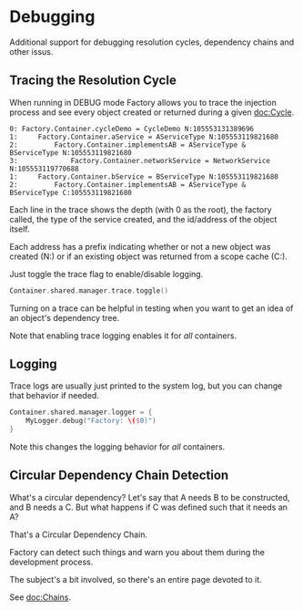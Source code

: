 # Debugging

Additional support for debugging resolution cycles, dependency chains and other issus.

## Tracing the Resolution Cycle

When running in DEBUG mode Factory allows you to trace the injection process and see every object created or returned during a given <doc:Cycle>.
```
0: Factory.Container.cycleDemo = CycleDemo N:105553131389696
1:     Factory.Container.aService = AServiceType N:105553119821680
2:         Factory.Container.implementsAB = AServiceType & BServiceType N:105553119821680
3:             Factory.Container.networkService = NetworkService N:105553119770688
1:     Factory.Container.bService = BServiceType N:105553119821680
2:         Factory.Container.implementsAB = AServiceType & BServiceType C:105553119821680
```
Each line in the trace shows the depth (with 0 as the root), the factory called, the type of the service created, and the id/address of the object itself. 

Each address has a prefix indicating whether or not a new object was created (N:) or if an existing object was returned from a scope cache (C:).

Just toggle the trace flag to enable/disable logging.
```swift
Container.shared.manager.trace.toggle()
```
Turning on a trace can be helpful in testing when you want to get an idea of an object's dependency tree. 

Note that enabling trace logging enables it for *all* containers.

## Logging

Trace logs are usually just printed to the system log, but you can change that behavior if needed.
```swift
Container.shared.manager.logger = {
    MyLogger.debug("Factory: \($0)")
}
```
Note this changes the logging behavior for *all* containers.

## Circular Dependency Chain Detection

What's a circular dependency? Let's say that A needs B to be constructed, and B needs a C. But what happens if C was defined such that it needs an A? 

That's a Circular Dependency Chain.

Factory can detect such things and warn you about them during the development process. 

The subject's a bit involved, so there's an entire page devoted to it.

See <doc:Chains>.
